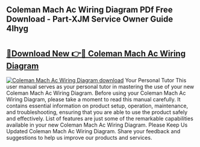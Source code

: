## Coleman Mach Ac Wiring Diagram PDf Free Download - Part-XJM Service Owner Guide 4Ihyg

# <h2><a href="http://dfmf6b.blite.top/?on=Coleman+Mach+Ac+Wiring+Diagram">🔗Download New 👉🔴 Coleman Mach Ac Wiring Diagram</a></h2>

[![Coleman Mach Ac Wiring Diagram download](https://i.imgur.com/lujVjoI.png)](http://dfmf6b.blite.top/?on=Coleman+Mach+Ac+Wiring+Diagram)
Your Personal Tutor This user manual serves as your personal tutor in mastering the use of your new Coleman Mach Ac Wiring Diagram. Before using your Coleman Mach Ac Wiring Diagram, please take a moment to read this manual carefully. It contains essential information on product setup, operation, maintenance, and troubleshooting, ensuring that you are able to use the product safely and effectively. List of features are just some of the remarkable capabilities available in your new Coleman Mach Ac Wiring Diagram. Please Keep Us Updated Coleman Mach Ac Wiring Diagram. Share your feedback and suggestions to help us improve our products and services.

